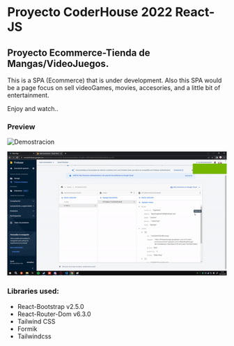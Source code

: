 # Proyecto CoderHouse 2022 React-JS 
## Proyecto Ecommerce-Tienda de Mangas/VideoJuegos.
This is a SPA (Ecommerce) that is under development. 
Also this SPA would be a page focus on sell videoGames, movies, accesories, and a little bit of entertainment.


Enjoy and watch..  
### Preview

![Demostracion](./src/assets/Gifs/GIF.gif)

![Firebase](./src/assets/Gifs/Firebase.gif)



### Libraries used:
- React-Bootstrap v2.5.0
- React-Router-Dom v6.3.0
- Tailwind CSS
- Formik
- Tailwindcss

